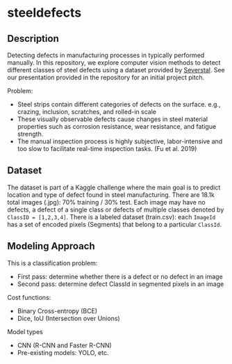# steeldefects
## Description
Detecting defects in manufacturing processes in typically performed manually. In this repository, we explore computer vision methods to detect different classes of steel defects using a dataset provided by [Severstal](https://www.kaggle.com/competitions/severstal-steel-defect-detection/data). See our presentation provided in the repository for an initial project pitch. 

Problem:
- Steel strips contain different categories of defects on the surface. e.g., crazing, inclusion, scratches, and rolled-in scale
- These visually observable defects cause changes in steel material properties such as corrosion resistance, wear resistance, and fatigue strength.
- The manual inspection process is highly subjective, labor-intensive and too slow to facilitate real-time inspection tasks. (Fu et al. 2019)

## Dataset
The dataset is part of a Kaggle challenge where the main goal is to predict location and type of defect found in steel manufacturing.
There are 18.1k total images (.jpg): 70% training / 30% test. Each image may have no defects, a defect of a single class or
defects of multiple classes denoted by `ClassID = [1,2,3,4]`. There is a labeled dataset (train.csv): each `ImageId` has a set of encoded pixels (Segments) that belong to a particular `ClassId`.

## Modeling Approach
This is a classification problem:
- First pass: determine whether there is a defect or no defect in an image
- Second pass: determine defect ClassId in segmented pixels in an image

Cost functions:
- Binary Cross-entropy (BCE)
- Dice, IoU (Intersection over Unions)

Model types
- CNN (R-CNN and Faster R-CNN)
- Pre-existing models: YOLO, etc.
